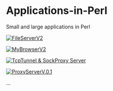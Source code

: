 # Applications-in-Perl
Small and large applications in Perl

[![FileServerV2](https://img.youtube.com/vi/kKCjn34NmOE/0.jpg)](https://www.youtube.com/watch?v=kKCjn34NmOE)

[![MyBrowserV2](https://img.youtube.com/vi/1d5pHBl7PjE/0.jpg)](https://www.youtube.com/watch?v=1d5pHBl7PjE)

[![TcpTunnel & SockProxy Server](https://img.youtube.com/vi/lswGnvKtx94/0.jpg)](https://www.youtube.com/watch?v=lswGnvKtx94)

[![ProxyServerV.0.1](https://img.youtube.com/vi/b-IWN9xow8k/0.jpg)](https://www.youtube.com/watch?v=b-IWN9xow8k)

...
